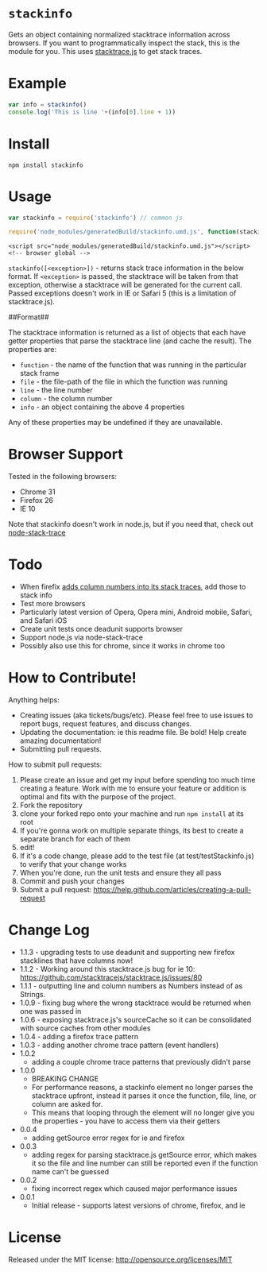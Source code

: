 `stackinfo`
========

Gets an object containing normalized stacktrace information across browsers. If you want to programmatically inspect the stack, this is the module for you. This uses [stacktrace.js](https://github.com/stacktracejs/stacktrace.js) to get stack traces.

Example
======

```javascript
var info = stackinfo()
console.log('This is line '+(info[0].line + 1))
```

Install
=======

```
npm install stackinfo
```

Usage
=====

```javascript
var stackinfo = require('stackinfo') // common js

require('node_modules/generatedBuild/stackinfo.umd.js', function(stackinfo) {/*...*/}) // require.js
```
```
<script src="node_modules/generatedBuild/stackinfo.umd.js"></script> <!-- browser global -->
```

`stackinfo([<exception>])` - returns stack trace information in the below format. If `<exception>` is passed, the stacktrace will be taken from that exception, otherwise a stacktrace will be generated for the current call. Passed exceptions doesn't work in IE or Safari 5 (this is a limitation of stacktrace.js).

##Format##

The stacktrace information is returned as a list of objects that each have getter properties that parse the stacktrace line (and cache the result). The properties are:
* `function` - the name of the function that was running in the particular stack frame
* `file` - the file-path of the file in which the function was running
* `line` - the line number
* `column` - the column number
* `info` - an object containing the above 4 properties

Any of these properties may be undefined if they are unavailable.


Browser Support
=========

Tested in the following browsers:
* Chrome 31
* Firefox 26
* IE 10

Note that stackinfo doesn't work in node.js, but if you need that, check out [node-stack-trace](https://github.com/felixge/node-stack-trace)

Todo
====

* When firefix [adds column numbers into its stack traces](https://bugzilla.mozilla.org/show_bug.cgi?id=762556), add those to stack info
* Test more browsers
 * Particularly latest version of Opera, Opera mini, Android mobile, Safari, and Safari iOS
* Create unit tests once deadunit supports browser
* Support node.js via node-stack-trace
 * Possibly also use this for chrome, since it works in chrome too

How to Contribute!
============

Anything helps:

* Creating issues (aka tickets/bugs/etc). Please feel free to use issues to report bugs, request features, and discuss changes.
* Updating the documentation: ie this readme file. Be bold! Help create amazing documentation!
* Submitting pull requests.

How to submit pull requests:

1. Please create an issue and get my input before spending too much time creating a feature. Work with me to ensure your feature or addition is optimal and fits with the purpose of the project.
2. Fork the repository
3. clone your forked repo onto your machine and run `npm install` at its root
4. If you're gonna work on multiple separate things, its best to create a separate branch for each of them
5. edit!
6. If it's a code change, please add to the test file (at test/testStackinfo.js) to verify that your change works
7. When you're done, run the unit tests and ensure they all pass
8. Commit and push your changes
9. Submit a pull request: https://help.github.com/articles/creating-a-pull-request

Change Log
=========

* 1.1.3 - upgrading tests to use deadunit and supporting new firefox stacklines that have columns now!
* 1.1.2 - Working around this stacktrace.js bug for ie 10: https://github.com/stacktracejs/stacktrace.js/issues/80
* 1.1.1 - outputting line and column numbers as Numbers instead of as Strings.
* 1.0.9 - fixing bug where the wrong stacktrace would be returned when one was passed in
* 1.0.6 - exposing stacktrace.js's sourceCache so it can be consolidated with source caches from other modules
* 1.0.4 - adding a firefox trace pattern
* 1.0.3 - adding another chrome trace pattern (event handlers)
* 1.0.2
  * adding a couple chrome trace patterns that previously didn't parse
* 1.0.0
  * BREAKING CHANGE
  * For performance reasons, a stackinfo element no longer parses the stacktrace upfront, instead it parses it once the function, file, line, or column are asked for.
  * This means that looping through the element will no longer give you the properties - you have to access them via their getters
* 0.0.4
  * adding getSource error regex for ie and firefox
* 0.0.3
  * adding regex for parsing stacktrace.js getSource error, which makes it so the file and line number can still be reported even if the function name can't be guessed
* 0.0.2
  * fixing incorrect regex which caused major performance issues
* 0.0.1
  * Initial release - supports latest versions of chrome, firefox, and ie

License
=======
Released under the MIT license: http://opensource.org/licenses/MIT
